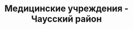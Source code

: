 ---
district_id: 6-20-0
district_name: Чаусский район
title: Медицинские учреждения - Чаусский район
---